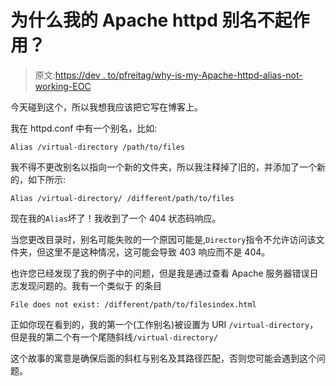 # 为什么我的 Apache httpd 别名不起作用？

> 原文:[https://dev . to/pfreitag/why-is-my-Apache-httpd-alias-not-working-EOC](https://dev.to/pfreitag/why-is-my-apache-httpd-alias-not-working-eoc)

今天碰到这个，所以我想我应该把它写在博客上。

我在 httpd.conf 中有一个别名，比如:

```
Alias /virtual-directory /path/to/files 
```

我不得不更改别名以指向一个新的文件夹，所以我注释掉了旧的，并添加了一个新的，如下所示:

```
Alias /virtual-directory/ /different/path/to/files 
```

现在我的`Alias`坏了！我收到了一个 404 状态码响应。

当您更改目录时，别名可能失败的一个原因可能是,`Directory`指令不允许访问该文件夹，但这里不是这种情况，这可能会导致 403 响应而不是 404。

也许您已经发现了我的例子中的问题，但是我是通过查看 Apache 服务器错误日志发现问题的。我有一个类似于
的条目

```
File does not exist: /different/path/to/filesindex.html 
```

正如你现在看到的，我的第一个(工作别名)被设置为 URI `/virtual-directory`，但是我的第二个有一个尾随斜线`/virtual-directory/`

这个故事的寓意是确保后面的斜杠与别名及其路径匹配，否则您可能会遇到这个问题。
